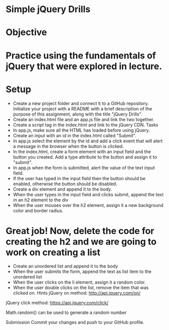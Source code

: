 # Simple jQuery Drills
# Objective
# Practice using the fundamentals of jQuery that were explored in lecture.

# Setup
* Create a new project folder and connect it to a GitHub repository. Initialize your project with a README with a brief description of the purpose of this assignment, along with the title "jQuery Drills".
* Create an index.html file and an app.js file and link the two together.
* Create a script tag in the index.html and link to the jQuery CDN.
Tasks
* In app.js, make sure all the HTML has loaded before using jQuery.
* Create an input with an id in the index.html called "Submit".
* In app.js select the element by the id and add a click event that will alert a message in the browser when the button is clicked.
* In the index.html, create a form element with an input field and the button you created. Add a type attribute to the button and assign it to "submit".
* In app.js when the form is submitted, alert the value of the text input field.
* If the user has typed in the input field then the button should be enabled, otherwise the button should be disabled.
* Create a div element and append it to the body.
* When the user types in the input field and clicks submit, append the text in an h2 element to the div
* When the user mouses over the h2 element, assign it a new background color and border radius.
# Great job! Now, delete the code for creating the h2 and we are going to work on creating a list
* Create an unordered list and append it to the body
* When the user submits the form, append the text as list item to the unordered list
* When the user clicks on the li element, assign it a random color.
* When the user double clicks on the list, remove the item that was clicked on.
Hints
jQuery on method: http://api.jquery.com/on/

jQuery click method: https://api.jquery.com/click/

Math.random() can be used to generate a random number

Submission
Commit your changes and push to your GitHub profile.